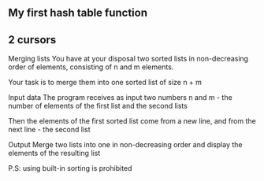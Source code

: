 ## My first hash table function

## 2 cursors
Merging lists
You have at your disposal two sorted lists in non-decreasing order of elements, consisting of n and m elements.

Your task is to merge them into one sorted list of size n + m

Input data
The program receives as input two numbers n and m - the number of elements of the first list and the second lists

Then the elements of the first sorted list come from a new line, and from the next line - the second list

Output
Merge two lists into one in non-decreasing order and display the elements of the resulting list

P.S: using built-in sorting is prohibited